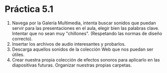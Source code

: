 # Práctica 5.1

1.  Navega por la Galería Multimedia, intenta buscar sonidos que puedan servir para las presentaciones en el aula, elegir bien las palabras clave. Intentar que no sean muy "chillones". (Respetando las normas de diseño correcto).
2.  Insertar los archivos de audio interesantes y probarlos.
3.  Descarga aquellos sonidos de la colección Web que nos puedan ser útiles.
4.  Crear nuestra propia colección de efectos sonoros para aplicarlo en las diapositivas futuras. Organizar nuestras propias carpetas.

